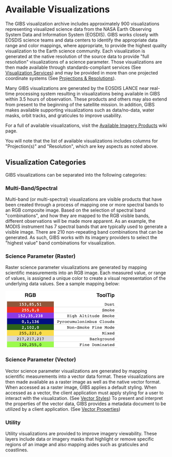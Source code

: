 # Available Visualizations

The GIBS visualization archive includes approximately 900 visualizations representing visualized science data from the NASA Earth Observing System Data and Information System (EOSDIS). GIBS works closely with EOSDIS science teams and data centers to identify the appropriate data range and color mappings, where appropriate, to provide the highest quality visualization to the Earth science community. Each visualization is generated at the native resolution of the source data to provide "full resolution" visualizations of a science parameter. Those visualizations are then made available through standards-compliant services (See [Visualization Services](../visualization-services)) and may be provided in more than one projected coordinate systems (See [Projections & Resolutions](../api-advanced-topics/#projections-resolution)). 

Many GIBS visualizations are generated by the EOSDIS LANCE near real-time processing system resulting in visualizations being available in GIBS within 3.5 hours of observation. These products and others may also extend from present to the beginning of the satellite mission. In addition, GIBS makes available supporting visualizations such as data/no-data, water masks, orbit tracks, and graticules to improve usability.

For a full of available visualizations, visit the [Available Imagery Products](https://wiki.earthdata.nasa.gov/display/GIBS/GIBS+Available+Imagery+Products) wiki page.

You will note that the list of available visualizations includes columns for "Projection(s)" and "Resolution", which are key aspects as noted above.

## Visualization Categories
GIBS visualizations can be separated into the following categories:

### Multi-Band/Spectral
Multi-band (or multi-spectral) visualizations are visible products that have been created through a process of mapping one or more spectral bands to an RGB composite image.  Based on the selection of spectral band "combinations", and how they are mapped to the RGB visible bands, different observations will be made more apparent.  As an example, the MODIS instrument has 7 spectral bands that are typically used to generate a visible image.  There are 210 non-repeating band combinations that can be generated.  As such, GIBS works with its imagery providers to select the "highest value" band combinations for visualization.

### Science Parameter (Raster)
Raster science parameter visualizations are generated by mapping scientific measurements into an RGB image.  Each measured value, or range of values, is assigned a unique color to create a visual representation of the underlying data values. See a sample mapping below:

![RGB Mapping](img/rgb_mapping.png)

### Science Parameter (Vector)
Vector science parameter visualizations are generated by mapping scientific measurements into a vector data format. These visualizations are then made available as a raster image as well as the native vector format.  When accessed as a raster image, GIBS applies a default styling.  When accessed as a vector, the client application must apply styling for a user to interact with the visualization. (See [Vector Styles](../metadata/#vector-styles)) To present and interpret the properties of the vector data, GIBS provides a metadata document to be utilized by a client application. (See [Vector Properties](../visualization-metadata/#vector-properties))

### Utility
Utility visualizations are provided to improve imagery viewability.  These layers include data or imagery masks that highlight or remove specific regions of an image and also mapping aides such as graticules and coastlines. 


